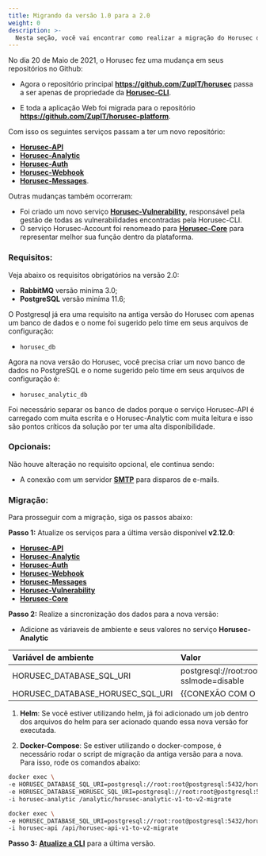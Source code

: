 ```yaml
---
title: Migrando da versão 1.0 para a 2.0
weight: 0
description: >-
  Nesta seção, você vai encontrar como realizar a migração do Horusec da versão 1.0 para 2.0.
---
```


No dia 20 de Maio de 2021, o Horusec fez uma mudança em seus repositórios no Github: 

- Agora o repositório principal **https://github.com/ZupIT/horusec** passa a ser apenas de propriedade da [**Horusec-CLI**](/docs/pt-br/cli).

- E toda a aplicação Web foi migrada para o repositório **https://github.com/ZupIT/horusec-platform**.

Com isso os seguintes serviços passam a ter um novo repositório:
  * [**Horusec-API**](/docs/pt-br/web/services/api)
  * [**Horusec-Analytic**](/docs/pt-br/web/services/analytic)
  * [**Horusec-Auth**](/docs/pt-br/web/services/auth)
  * [**Horusec-Webhook**](/docs/pt-br/web/services/webhook)
  * [**Horusec-Messages**](/docs/pt-br/web/services/messages).

Outras mudanças também ocorreram:
  * Foi criado um novo serviço [**Horusec-Vulnerability**](/docs/pt-br/web/services/vulnerability), responsável pela gestão de todas as vulnerabilidades encontradas pela Horusec-CLI.
  * O serviço Horusec-Account foi renomeado para [**Horusec-Core**](/docs/pt-br/web/services/core) para representar melhor sua função dentro da plataforma.

### Requisitos:
Veja abaixo os requisitos obrigatórios na versão 2.0:
- **RabbitMQ** versão miníma 3.0;
- **PostgreSQL** versão miníma 11.6;


O Postgresql já era uma requisito na antiga versão do Horusec com apenas um banco de dados e o nome foi sugerido pelo time em seus arquivos de configuração:
  - `horusec_db`

Agora na nova versão do Horusec, você precisa criar um novo banco de dados no PostgreSQL e o nome sugerido pelo time em seus arquivos de configuração é:
  - `horusec_analytic_db`


Foi necessário separar os banco de dados porque o serviço Horusec-API é carregado com muita escrita e o Horusec-Analytic com muita leitura e isso são pontos críticos da solução por ter uma alta disponibilidade.

### Opcionais:
Não houve alteração no requisito opcional, ele continua sendo:

- A conexão com um servidor [**SMTP**](/docs/pt-br/tutorials/how-to-enable-disable-messaging-service) para disparos de e-mails.

### Migração:
Para prosseguir com a migração, siga os passos abaixo:

**Passo 1:** Atualize os serviços para a última versão disponível **v2.12.0**:
 - [**Horusec-API**](https://hub.docker.com/r/horuszup/horusec-api)
 - [**Horusec-Analytic**](https://hub.docker.com/r/horuszup/horusec-analytic)
 - [**Horusec-Auth**](https://hub.docker.com/r/horuszup/horusec-auth)
 - [**Horusec-Webhook**](https://hub.docker.com/r/horuszup/horusec-webhook)
 - [**Horusec-Messages**](https://hub.docker.com/r/horuszup/horusec-messages)
 - [**Horusec-Vulnerability**](https://hub.docker.com/r/horuszup/horusec-vulnerability)
 - [**Horusec-Core**](https://hub.docker.com/r/horuszup/horusec-core)

**Passo 2:** Realize a sincronização dos dados para a nova versão:
  * Adicione as váriaveis de ambiente e seus valores no serviço **Horusec-Analytic**
<table>
    <thead>
        <tr>
            <th style="text-align:left">Variável de ambiente</th>
            <th style="text-align:left">Valor</th>
        </tr>
    </thead>
    <tbody>
        <tr>
            <td style="text-align:left">HORUSEC_DATABASE_SQL_URI</td>
            <td style="text-align:left">postgresql://root:root@postgresql:5432/horusec_analytic_db?sslmode=disable</td>
        </tr>
        <tr>
            <td style="text-align:left">HORUSEC_DATABASE_HORUSEC_SQL_URI</td>
            <td style="text-align:left">{{CONEXÃO COM O BANCO DE DADOS EXISTENTE}}</td>
        </tr>
    </tbody>
</table>


1. **Helm**:
Se você estiver utilizando helm, já foi adicionado um job dentro dos arquivos do helm para ser acionado quando essa nova versão for executada.

2. **Docker-Compose**:
Se estiver utilizando o docker-compose, é necessário rodar o script de migração da antiga versão para a nova. Para isso, rode os comandos abaixo:

```bash
docker exec \
-e HORUSEC_DATABASE_SQL_URI=postgresql://root:root@postgresql:5432/horusec_analytic_db?sslmode=disable \
-e HORUSEC_DATABASE_HORUSEC_SQL_URI=postgresql://root:root@postgresql:5432/horusec_analytic_db?sslmode=disable \
-i horusec-analytic /analytic/horusec-analytic-v1-to-v2-migrate
```

```bash
docker exec \
-e HORUSEC_DATABASE_SQL_URI=postgresql://root:root@postgresql:5432/horusec_analytic_db?sslmode=disable \
-i horusec-api /api/horusec-api-v1-to-v2-migrate
```

**Passo 3:** [**Atualize a CLI**](/docs/pt-br/cli/installation) para a última versão.
